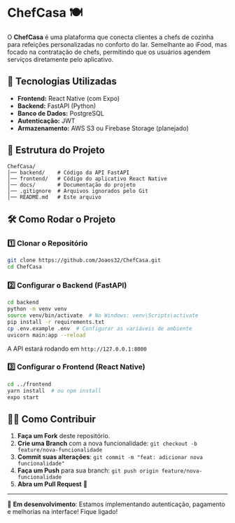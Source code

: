 # ChefCasa 🍽️

O **ChefCasa** é uma plataforma que conecta clientes a chefs de cozinha para refeições personalizadas no conforto do lar. Semelhante ao iFood, mas focado na contratação de chefs, permitindo que os usuários agendem serviços diretamente pelo aplicativo.

## 🚀 Tecnologias Utilizadas

- **Frontend:** React Native (com Expo)
- **Backend:** FastAPI (Python)
- **Banco de Dados:** PostgreSQL
- **Autenticação:** JWT
- **Armazenamento:** AWS S3 ou Firebase Storage (planejado)

## 📂 Estrutura do Projeto

```
ChefCasa/
│── backend/    # Código da API FastAPI
│── frontend/   # Código do aplicativo React Native
│── docs/       # Documentação do projeto
│── .gitignore  # Arquivos ignorados pelo Git
│── README.md   # Este arquivo
```

## 🛠️ Como Rodar o Projeto

### 1️⃣ Clonar o Repositório
```sh
git clone https://github.com/Joaos32/ChefCasa.git
cd ChefCasa
```

### 2️⃣ Configurar o Backend (FastAPI)
```sh
cd backend
python -m venv venv
source venv/bin/activate  # No Windows: venv\Scripts\activate
pip install -r requirements.txt
cp .env.example .env  # Configurar as variáveis de ambiente
uvicorn main:app --reload
```
A API estará rodando em `http://127.0.0.1:8000`

### 3️⃣ Configurar o Frontend (React Native)
```sh
cd ../frontend
yarn install  # ou npm install
expo start
```

## 🧑‍💻 Como Contribuir
1. **Faça um Fork** deste repositório.
2. **Crie uma Branch** com a nova funcionalidade: `git checkout -b feature/nova-funcionalidade`
3. **Commit suas alterações**: `git commit -m "feat: adicionar nova funcionalidade"`
4. **Faça um Push** para sua branch: `git push origin feature/nova-funcionalidade`
5. **Abra um Pull Request** 🚀

---

📌 **Em desenvolvimento**: Estamos implementando autenticação, pagamento e melhorias na interface! Fique ligado!

